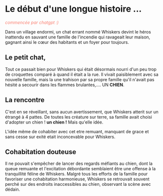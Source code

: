 # Le début d'une longue histoire ... 
<span style="color:salmon">*commencée par chatgpt :)*</span>

Dans un village endormi, un chat errant nommé Whiskers devint le héros inattendu en sauvant une famille de l'incendie qui ravageait leur maison, gagnant ainsi le cœur des habitants et un foyer pour toujours.

## Le petit chat,
Tout ce passait bien pour Whiskers qui était désormais nourri d'un peu trop de croquettes comparé à quand il était a la rue.
Il vivait paisiblement avec sa nouvelle famille, mais la une trahison par sa propre famille qu'il n'avait pas hésité a secourir dans les flammes brulantes,.... UN **CHIEN**.

## La rencontre
C'est en se réveillant, sans aucun avertissement, que Whiskers atterit sur un étrangé à 4 pattes. De toutes les créature sur terre, sa famille avait choisi d'adopter un chien ! **un chien !** Mais qu'elle idée. 

L'idée même de cohabiter avec cet etre remuant, manquant de grace et sans cesse sur exité etait inconcevable pour Whiskers.

## Cohabitation douteuse
Il ne pouvait s'empêcher de lancer des regards méfiants au chien, dont la queue remuante et l'excitation débordante semblaient être une offense à la tranquillité féline de Whiskers. Malgré tous les efforts de la famille pour favoriser une cohabitation harmonieuse, Whiskers se retrouvait souvent perché sur des endroits inaccessibles au chien, observant la scène avec dédain.

